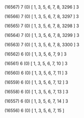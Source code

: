 (16567) 7 (0) [ 1, 3, 5, 6, 7, 8, 3296 ] 3 


(16566) 7 (0) [ 1, 3, 5, 6, 7, 8, 3297 ] 3 


(16565) 7 (0) [ 1, 3, 5, 6, 7, 8, 3298 ] 3 


(16564) 7 (0) [ 1, 3, 5, 6, 7, 8, 3299 ] 3 


(16563) 7 (0) [ 1, 3, 5, 6, 7, 8, 3300 ] 3 


(16562) 6 (0) [ 1, 3, 5, 6, 7, 9 ] 3 


(16561) 6 (0) [ 1, 3, 5, 6, 7, 10 ] 3 


(16560) 6 (0) [ 1, 3, 5, 6, 7, 11 ] 3 


(16559) 6 (0) [ 1, 3, 5, 6, 7, 12 ] 3 


(16558) 6 (0) [ 1, 3, 5, 6, 7, 13 ] 3 


(16557) 6 (0) [ 1, 3, 5, 6, 7, 14 ] 3 


(16556) 6 (0) [ 1, 3, 5, 6, 7, 15 ]  

